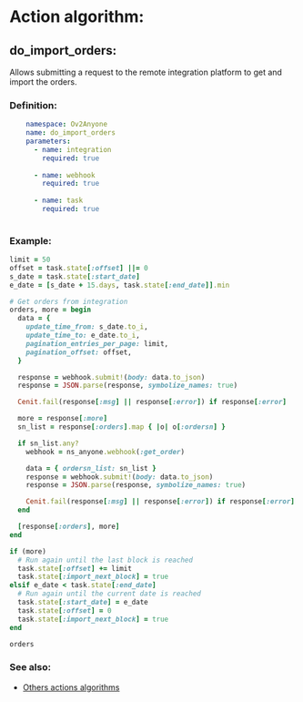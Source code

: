 # Action algorithm:

## do_import_orders:

Allows submitting a request to the remote integration platform to get and import the orders.
    
### Definition:
```YAML
    namespace: Ov2Anyone
    name: do_import_orders
    parameters:
      - name: integration
        required: true
        
      - name: webhook
        required: true
        
      - name: task
        required: true
        
```

### Example:
```RUBY
limit = 50
offset = task.state[:offset] ||= 0
s_date = task.state[:start_date]
e_date = [s_date + 15.days, task.state[:end_date]].min

# Get orders from integration
orders, more = begin
  data = {
    update_time_from: s_date.to_i,
    update_time_to: e_date.to_i,
    pagination_entries_per_page: limit,
    pagination_offset: offset,
  }

  response = webhook.submit!(body: data.to_json)
  response = JSON.parse(response, symbolize_names: true)

  Cenit.fail(response[:msg] || response[:error]) if response[:error]

  more = response[:more]
  sn_list = response[:orders].map { |o| o[:ordersn] }

  if sn_list.any?
    webhook = ns_anyone.webhook(:get_order)

    data = { ordersn_list: sn_list }
    response = webhook.submit!(body: data.to_json)
    response = JSON.parse(response, symbolize_names: true)

    Cenit.fail(response[:msg] || response[:error]) if response[:error]
  end

  [response[:orders], more]
end

if (more)
  # Run again until the last block is reached
  task.state[:offset] += limit
  task.state[:import_next_block] = true
elsif e_date < task.state[:end_date]
  # Run again until the current date is reached
  task.state[:start_date] = e_date
  task.state[:offset] = 0
  task.state[:import_next_block] = true
end

orders
```

### See also:
* [Others actions algorithms](overview?id=do_import_orders)
